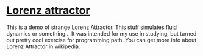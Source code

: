 # [Lorenz attractor](https://nottgy.github.io/einstain/lorenzAttractor)

This is a demo of strange Lorenz Attractor.
This stuff simulates fluid dynamics or something...
It was intended for my use in studying, but turned out pretty cool exercise for programming path.
You can get more info about Lorenz Attractor in wikipedia.
